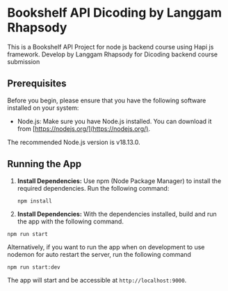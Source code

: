 # Bookshelf API Dicoding by Langgam Rhapsody

This is a Bookshelf API Project for node js backend course using Hapi js framework. Develop by Langgam Rhapsody for Dicoding backend course submission

## Prerequisites

Before you begin, please ensure that you have the following software installed on your system:

- Node.js: Make sure you have Node.js installed. You can download it from [https://nodejs.org/](https://nodejs.org/).

The recommended Node.js version is v18.13.0.

## Running the App

1. **Install Dependencies:** Use npm (Node Package Manager) to install the required dependencies. Run the following command:

   ```
   npm install
   ```

2. **Install Dependencies:** With the dependencies installed, build and run the app with the following command.

```
npm run start
```

Alternatively, if you want to run the app when on development to use nodemon for auto restart the server, run the following command

```
npm run start:dev
```

The app will start and be accessible at `http://localhost:9000`.
